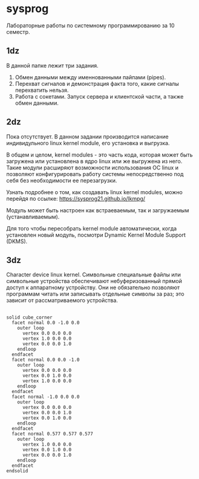 # sysprog
Лабораторные работы по системному программированию за 10 семестр.
## 1dz
В данной папке лежит три задания.
1. Обмен данными между именнованными пайпами (pipes).
2. Перехват сигналов и демонстрация факта того, какие сигналы перехватить нельзя.
3. Работа с сокетами. Запуск сервера и клиентской части, а также обмен данными.
## 2dz
Пока отсутствует. В данном задании производится написание индивидульного linux kernel module, его установка и выгрузка.

В общем и целом, kernel modules - это часть кода, которая может быть загружена или установлена в ядро linux или же выгружена из него. Такие модули расширяют возможности использования ОС linux и позволяют конфигурировать работу системы непосредственно под себя без необходимости ее перезагрузки.

Узнать подробнее о том, как создавать linux kernel modules, можно перейдя по ссылке:
https://sysprog21.github.io/lkmpg/

Модуль может быть настроен как встраеваемым, так и загружаемым (устанавливаемым).

Для того чтобы пересобрать kernel module автоматически, когда установлен новый модуль, посмотри Dynamic Kernel Module Support (DKMS).

## 3dz 
Character device linux kernel. 
Символьные специальные файлы или символьные устройства обеспечивают небуферизованный прямой доступ к аппаратному устройству. Они не обязательно позволяют программам читать или записывать отдельные символы за раз; это зависит от рассматриваемого устройства.

##
```stl
solid cube_corner
  facet normal 0.0 -1.0 0.0
    outer loop
      vertex 0.0 0.0 0.0
      vertex 1.0 0.0 0.0
      vertex 0.0 0.0 1.0
    endloop
  endfacet
  facet normal 0.0 0.0 -1.0
    outer loop
      vertex 0.0 0.0 0.0
      vertex 0.0 1.0 0.0
      vertex 1.0 0.0 0.0
    endloop
  endfacet
  facet normal -1.0 0.0 0.0
    outer loop
      vertex 0.0 0.0 0.0
      vertex 0.0 0.0 1.0
      vertex 0.0 1.0 0.0
    endloop
  endfacet
  facet normal 0.577 0.577 0.577
    outer loop
      vertex 1.0 0.0 0.0
      vertex 0.0 1.0 0.0
      vertex 0.0 0.0 1.0
    endloop
  endfacet
endsolid
```
